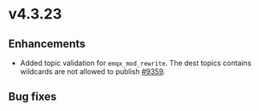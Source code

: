 # v4.3.23

## Enhancements

- Added topic validation for `emqx_mod_rewrite`. The dest topics contains wildcards are not allowed to publish [#9359](https://github.com/emqx/emqx/issues/9359).

## Bug fixes
